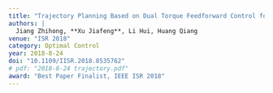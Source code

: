 ```yaml
---
title: "Trajectory Planning Based on Dual Torque Feedforward Control for Robot Astronaut Safe Movement on Space Station"
authors: |
  Jiang Zhihong, **Xu Jiafeng**, Li Hui, Huang Qiang
venue: "ISR 2018"
category: Optimal Control
year: 2018-8-24
doi: "10.1109/IISR.2018.8535762"
# pdf: "2018-8-24 trajectory.pdf"
award: "Best Paper Finalist, IEEE ISR 2018"
---
```

